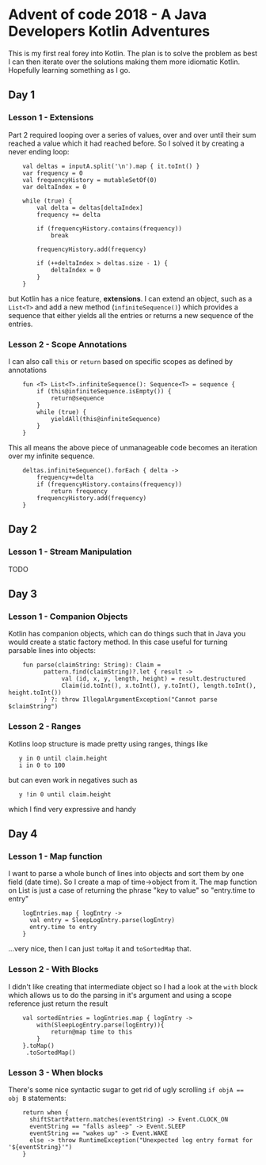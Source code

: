 # Advent of code 2018 - A Java Developers Kotlin Adventures

This is my first real forey into Kotlin.  The plan is to solve the problem as best I can then iterate over the solutions making them more idiomatic Kotlin.  Hopefully learning something as I go.


## Day 1

### Lesson 1 - Extensions

Part 2 required looping over a series of values, over and over until their sum reached a value which it had reached before.  So I solved it by creating a never ending loop:
```
    val deltas = inputA.split('\n').map { it.toInt() }
    var frequency = 0
    val frequencyHistory = mutableSetOf(0)
    var deltaIndex = 0

    while (true) {
        val delta = deltas[deltaIndex]
        frequency += delta

        if (frequencyHistory.contains(frequency))
            break

        frequencyHistory.add(frequency)

        if (++deltaIndex > deltas.size - 1) {
            deltaIndex = 0
        }
    }
```

but Kotlin has a nice feature, **extensions**.  I can extend an object, such as a `List<T>` and add a new method (`infiniteSequence()`) which provides a sequence that either yields all the entries or returns a new sequence of the entries.

### Lesson 2 - Scope Annotations

I can also call `this` or `return` based on specific scopes as defined by annotations

```
    fun <T> List<T>.infiniteSequence(): Sequence<T> = sequence {
        if (this@infiniteSequence.isEmpty()) {
            return@sequence
        }
        while (true) {
            yieldAll(this@infiniteSequence)
        }
    }
```

This all means the above piece of unmanageable code becomes an iteration over my infinite sequence.

```
    deltas.infiniteSequence().forEach { delta ->
        frequency+=delta
        if (frequencyHistory.contains(frequency))
            return frequency
        frequencyHistory.add(frequency)
    }
```

## Day 2

### Lesson 1 - Stream Manipulation

TODO

## Day 3

### Lesson 1 - Companion Objects

Kotlin has companion objects, which can do things such that in Java you would create a static factory method.  In this case useful for turning parsable lines into objects:

 ```
     fun parse(claimString: String): Claim =
           pattern.find(claimString)?.let { result ->
                val (id, x, y, length, height) = result.destructured
                Claim(id.toInt(), x.toInt(), y.toInt(), length.toInt(), height.toInt())
           } ?: throw IllegalArgumentException("Cannot parse $claimString")
 ```

### Lesson 2 - Ranges

Kotlins loop structure is made pretty using ranges, things like

```
   y in 0 until claim.height
   i in 0 to 100
```

but can even work in negatives such as

```
   y !in 0 until claim.height
```

which I find very expressive and handy

## Day 4

### Lesson 1 - Map function

I want to parse a whole bunch of lines into objects and sort them by one field (date time).  So I create a map of time->object from it.  The map function on List<String> is just a case of returning the phrase "key to value" so "entry.time to entry"

```
    logEntries.map { logEntry ->
      val entry = SleepLogEntry.parse(logEntry)
      entry.time to entry
    }
```

...very nice, then I can just `toMap` it and `toSortedMap` that.

### Lesson 2 - With Blocks

I didn't like creating that intermediate object so I had a look at the `with` block which allows us to do the parsing in it's argument and using a scope reference just return the result

```
    val sortedEntries = logEntries.map { logEntry ->
        with(SleepLogEntry.parse(logEntry)){
            return@map time to this
        }
    }.toMap()
     .toSortedMap()
```

### Lesson 3 - When blocks

There's some nice syntactic sugar to get rid of ugly scrolling `if objA == obj B` statements:

```
    return when {
      shiftStartPattern.matches(eventString) -> Event.CLOCK_ON
      eventString == "falls asleep" -> Event.SLEEP
      eventString == "wakes up" -> Event.WAKE
      else -> throw RuntimeException("Unexpected log entry format for '${eventString}'")
    }
```